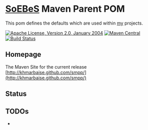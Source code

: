 [SoEBeS](http://www.soebes.de) Maven Parent POM
=======================

This pom defines the defaults which are used within [my](http://www.soebes.com) projects.

[![Apache License, Version 2.0, January 2004](https://img.shields.io/github/license/khmarbaise/smpp.svg?label=License)](http://www.apache.org/licenses/)
[![Maven Central](https://img.shields.io/maven-central/v/com.soebes.smpp/smpp.svg?label=Maven%20Central)](http://search.maven.org/#search%7Cga%7C1%7Ccom.soebes.smpp)
[![Build Status](https://travis-ci.org/khmarbaise/smpp.svg)](https://travis-ci.org/khmarbaise/smpp)

Homepage
--------

The Maven Site for the current release [http://khmarbaise.github.com/smpp/](http://khmarbaise.github.com/smpp/)

Status
------

TODOs
-----
- 

